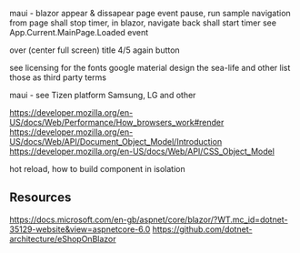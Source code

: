 ﻿
maui - blazor appear & dissapear page event pause, run sample
		navigation from page shall stop timer, in blazor, navigate back shall start timer
		see App.Current.MainPage.Loaded event

over (center full screen)
	title
	4/5
	again
	button

see licensing for the fonts
	google material design
	the sea-life and other
	list those as third party terms
	
maui - see Tizen platform Samsung, LG and other

https://developer.mozilla.org/en-US/docs/Web/Performance/How_browsers_work#render
https://developer.mozilla.org/en-US/docs/Web/API/Document_Object_Model/Introduction
https://developer.mozilla.org/en-US/docs/Web/API/CSS_Object_Model


hot reload,
how to build component in isolation


## Resources
https://docs.microsoft.com/en-gb/aspnet/core/blazor/?WT.mc_id=dotnet-35129-website&view=aspnetcore-6.0
https://github.com/dotnet-architecture/eShopOnBlazor